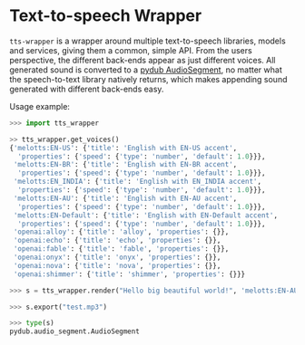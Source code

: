 # Text-to-speech Wrapper

`tts-wrapper` is a wrapper around multiple text-to-speech libraries, models and services, giving them a common, simple API. From the users perspective, the different back-ends appear as just different voices.
All generated sound is converted to a [pydub AudioSegment](https://pydub.com/), no matter what the speech-to-text library natively returns, which makes appending sound generated with different back-ends easy.

Usage example:

```python
>>> import tts_wrapper

>> tts_wrapper.get_voices()
{'melotts:EN-US': {'title': 'English with EN-US accent',
  'properties': {'speed': {'type': 'number', 'default': 1.0}}},
 'melotts:EN-BR': {'title': 'English with EN-BR accent',
  'properties': {'speed': {'type': 'number', 'default': 1.0}}},
 'melotts:EN_INDIA': {'title': 'English with EN_INDIA accent',
  'properties': {'speed': {'type': 'number', 'default': 1.0}}},
 'melotts:EN-AU': {'title': 'English with EN-AU accent',
  'properties': {'speed': {'type': 'number', 'default': 1.0}}},
 'melotts:EN-Default': {'title': 'English with EN-Default accent',
  'properties': {'speed': {'type': 'number', 'default': 1.0}}},
 'openai:alloy': {'title': 'alloy', 'properties': {}},
 'openai:echo': {'title': 'echo', 'properties': {}},
 'openai:fable': {'title': 'fable', 'properties': {}},
 'openai:onyx': {'title': 'onyx', 'properties': {}},
 'openai:nova': {'title': 'nova', 'properties': {}},
 'openai:shimmer': {'title': 'shimmer', 'properties': {}}}

>>> s = tts_wrapper.render("Hello big beautiful world!", 'melotts:EN-AU')

>>> s.export("test.mp3")

>>> type(s)
pydub.audio_segment.AudioSegment
```
